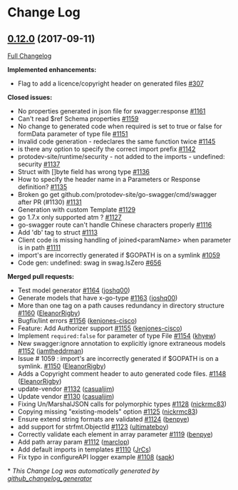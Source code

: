 # Change Log

## [0.12.0](https://github.com/protodev-site/go-swagger/tree/0.12.0) (2017-09-11)
[Full Changelog](https://github.com/protodev-site/go-swagger/compare/0.11.0...0.12.0)

**Implemented enhancements:**

- Flag to add a licence/copyright header on generated files  [\#307](https://github.com/protodev-site/go-swagger/issues/307)

**Closed issues:**

- No properties generated in json file for swagger:response [\#1161](https://github.com/protodev-site/go-swagger/issues/1161)
- Can't read $ref Schema properties [\#1159](https://github.com/protodev-site/go-swagger/issues/1159)
- No change to generated code when required is set to true or false for formData parameter of type file [\#1151](https://github.com/protodev-site/go-swagger/issues/1151)
- Invalid code generation - redeclares the same function twice [\#1145](https://github.com/protodev-site/go-swagger/issues/1145)
- is there any option to specify the correct import prefix [\#1142](https://github.com/protodev-site/go-swagger/issues/1142)
- protodev-site/runtime/security - not added to the imports - undefined: security [\#1137](https://github.com/protodev-site/go-swagger/issues/1137)
- Struct with \[\]byte field has wrong type [\#1136](https://github.com/protodev-site/go-swagger/issues/1136)
- How to specify the header name in a Parameters or Response definition? [\#1135](https://github.com/protodev-site/go-swagger/issues/1135)
- Broken go get github.com/protodev-site/go-swagger/cmd/swagger after PR \(\#1130\) [\#1131](https://github.com/protodev-site/go-swagger/issues/1131)
- Generation with custom Template [\#1129](https://github.com/protodev-site/go-swagger/issues/1129)
- go 1.7.x only supported atm ? [\#1127](https://github.com/protodev-site/go-swagger/issues/1127)
- go-swagger route can't handle Chinese characters properly [\#1116](https://github.com/protodev-site/go-swagger/issues/1116)
- Add 'db' tag to struct [\#1113](https://github.com/protodev-site/go-swagger/issues/1113)
- Client code is missing handling of joined\<paramName\> when parameter is in path [\#1111](https://github.com/protodev-site/go-swagger/issues/1111)
- import's are incorrectly generated if $GOPATH is on a symlink [\#1059](https://github.com/protodev-site/go-swagger/issues/1059)
- Code gen: undefined: swag in swag.IsZero [\#656](https://github.com/protodev-site/go-swagger/issues/656)

**Merged pull requests:**

- Test model generator [\#1164](https://github.com/protodev-site/go-swagger/pull/1164) ([joshq00](https://github.com/joshq00))
- Generate models that have x-go-type [\#1163](https://github.com/protodev-site/go-swagger/pull/1163) ([joshq00](https://github.com/joshq00))
- More than one tag on a path causes redundancy in directory structure [\#1160](https://github.com/protodev-site/go-swagger/pull/1160) ([EleanorRigby](https://github.com/EleanorRigby))
- Bugfix/lint errors [\#1156](https://github.com/protodev-site/go-swagger/pull/1156) ([kenjones-cisco](https://github.com/kenjones-cisco))
- Feature: Add Authorizer support [\#1155](https://github.com/protodev-site/go-swagger/pull/1155) ([kenjones-cisco](https://github.com/kenjones-cisco))
- Implement `required:false` for parameter of type File [\#1154](https://github.com/protodev-site/go-swagger/pull/1154) ([khyew](https://github.com/khyew))
- New swagger:ignore annotation to explicitly ignore extraneous models [\#1152](https://github.com/protodev-site/go-swagger/pull/1152) ([iamtheddrman](https://github.com/iamtheddrman))
- Issue \# 1059 : import's are incorrectly generated if $GOPATH is on a symlink.  [\#1150](https://github.com/protodev-site/go-swagger/pull/1150) ([EleanorRigby](https://github.com/EleanorRigby))
- Adds a Copyright comment header to auto generated code files. [\#1148](https://github.com/protodev-site/go-swagger/pull/1148) ([EleanorRigby](https://github.com/EleanorRigby))
- update-vendor [\#1132](https://github.com/protodev-site/go-swagger/pull/1132) ([casualjim](https://github.com/casualjim))
- Update vendor [\#1130](https://github.com/protodev-site/go-swagger/pull/1130) ([casualjim](https://github.com/casualjim))
- Fixing Un/MarshalJSON calls for polymorphic types [\#1128](https://github.com/protodev-site/go-swagger/pull/1128) ([nickrmc83](https://github.com/nickrmc83))
- Copying missing "existing-models" option [\#1125](https://github.com/protodev-site/go-swagger/pull/1125) ([nickrmc83](https://github.com/nickrmc83))
- Ensure extend string formats are validated [\#1124](https://github.com/protodev-site/go-swagger/pull/1124) ([benpye](https://github.com/benpye))
- add support for strfmt.ObjectId [\#1123](https://github.com/protodev-site/go-swagger/pull/1123) ([ultimateboy](https://github.com/ultimateboy))
- Correctly validate each element in array parameter [\#1119](https://github.com/protodev-site/go-swagger/pull/1119) ([benpye](https://github.com/benpye))
- Add path array param [\#1112](https://github.com/protodev-site/go-swagger/pull/1112) ([marclop](https://github.com/marclop))
- Add default imports in templates [\#1110](https://github.com/protodev-site/go-swagger/pull/1110) ([JrCs](https://github.com/JrCs))
- Fix typo in configureAPI logger example [\#1108](https://github.com/protodev-site/go-swagger/pull/1108) ([sapk](https://github.com/sapk))


\* *This Change Log was automatically generated by [github_changelog_generator](https://github.com/skywinder/Github-Changelog-Generator)*
